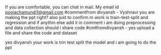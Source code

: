 If you are comfortable, you can chat in mail. My email id  poojachamundi1@gmail.com
#commentfrom divyansh - Vyshnavi you are making the ppt right? also just to confirm m work is train-test-split and regression and if anythin else add it in comment 
 i am doing preprocessing and data collection 
should i share code 
#cmtfromdivyansh - yes upload a file and share the code and dataset



yes divyansh your work is trin test split the model 
and i am going to do the ppt

